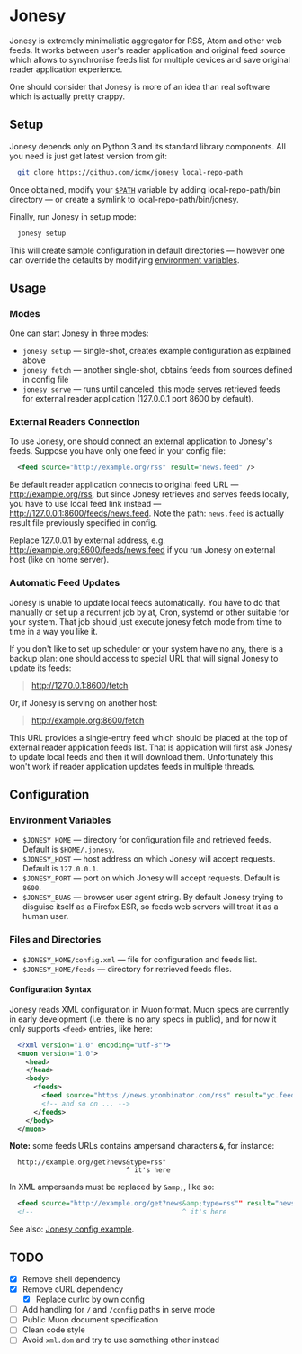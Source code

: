 # Jonesy

Jonesy is extremely minimalistic aggregator for RSS, Atom and other web feeds. It works between user's reader application and original feed source which allows to synchronise feeds list for multiple devices and save original reader application experience.

One should consider that Jonesy is more of an idea than real software which is actually pretty crappy.

## Setup

Jonesy depends only on Python 3 and its standard library components. All you need is just get latest version from git:

```sh
  git clone https://github.com/icmx/jonesy local-repo-path
```

Once obtained, modify your [`$PATH`](https://en.wikipedia.org/wiki/PATH_(variable)) variable by adding local-repo-path/bin directory — or create a symlink to local-repo-path/bin/jonesy.

Finally, run Jonesy in setup mode:

```sh
  jonesy setup
```

This will create sample configuration in default directories — however one can override the defaults by modifying [environment variables](#environment-variables).

## Usage

### Modes

One can start Jonesy in three modes:

  - `jonesy setup` — single-shot, creates example configuration as explained above
  - `jonesy fetch` — another single-shot, obtains feeds from sources defined in config file
  - `jonesy serve` — runs until canceled, this mode serves retrieved feeds for external reader application (127.0.0.1 port 8600 by default).

### External Readers Connection

To use Jonesy, one should connect an external application to Jonesy's feeds. Suppose you have only one feed in your config file:

```xml
  <feed source="http://example.org/rss" result="news.feed" />
```

Be default reader application connects to original feed URL — http://example.org/rss, but since Jonesy retrieves and serves feeds locally, you have to use local feed link instead — http://127.0.0.1:8600/feeds/news.feed. Note the path: `news.feed` is actually result file previously specified in config.

Replace 127.0.0.1 by external address, e.g. http://example.org:8600/feeds/news.feed if you run Jonesy on external host (like on home server).

### Automatic Feed Updates

Jonesy is unable to update local feeds automatically. You have to do that manually or set up a recurrent job by at, Cron, systemd or other suitable for your system. That job should just execute jonesy fetch mode from time to time in a way you like it.

If you don't like to set up scheduler or your system have no any, there is a backup plan: one should access to special URL that will signal Jonesy to update its feeds:

> http://127.0.0.1:8600/fetch

Or, if Jonesy is serving on another host:

> http://example.org:8600/fetch

This URL provides a single-entry feed which should be placed at the top of external reader application feeds list. That is application will first ask Jonesy to update local feeds and then it will download them. Unfortunately this won't work if reader application updates feeds in multiple threads.

## Configuration

### Environment Variables

  - `$JONESY_HOME` — directory for configuration file and retrieved feeds. Default is `$HOME/.jonesy`.
  - `$JONESY_HOST` — host address on which Jonesy will accept requests. Default is `127.0.0.1`.
  - `$JONESY_PORT` — port on which Jonesy will accept requests. Default is `8600`.
  - `$JONESY_BUAS` — browser user agent string. By default Jonesy trying to disguise itself as a Firefox ESR, so feeds web servers will treat it as a human user.

### Files and Directories

  - `$JONESY_HOME/config.xml` — file for configuration and feeds list.
  - `$JONESY_HOME/feeds` — directory for retrieved feeds files.

#### Configuration Syntax

Jonesy reads XML configuration in Muon format. Muon specs are currently in early development (i.e. there is no any specs in public), and for now it only supports `<feed>` entries, like here:

```xml
  <?xml version="1.0" encoding="utf-8"?>
  <muon version="1.0">
    <head>
    </head>
    <body>
      <feeds>
        <feed source="https://news.ycombinator.com/rss" result="yc.feed" />
        <!-- and so on ... -->
      </feeds>
    </body>
  </muon>
```

**Note:** some feeds URLs contains ampersand characters **`&`**, for instance:

```
  http://example.org/get?news&type=rss"
                             ^ it's here
```

In XML ampersands must be replaced by `&amp;`, like so:

```xml
  <feed source="http://example.org/get?news&amp;type=rss"" result="news.feed" />
  <!--                                     ^ it's here                       -->
```

See also: [Jonesy config example](examples/config.xml).

## TODO

  - [x] Remove shell dependency
  - [x] Remove cURL dependency
    - [x] Replace curlrc by own config
  - [ ] Add handling for `/` and `/config` paths in serve mode
  - [ ] Public Muon document specification
  - [ ] Clean code style
  - [ ] Avoid `xml.dom` and try to use something other instead
